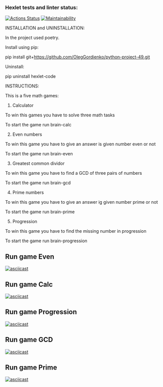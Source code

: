 ### Hexlet tests and linter status:
[![Actions Status](https://github.com/OlegGordienko/python-project-49/actions/workflows/hexlet-check.yml/badge.svg)](https://github.com/OlegGordienko/python-project-49/actions)
[![Maintainability](https://api.codeclimate.com/v1/badges/2883eb6d07dc1dabfc27/maintainability)](https://codeclimate.com/github/OlegGordienko/python-project-49/maintainability)

INSTALLATION and UNINSTALLATION:

In the project used poetry.

Install using pip:

pip install git+https://github.com/OlegGordienko/python-project-49.git

Uninstall:

pip uninstall hexlet-code

INSTRUCTIONS:

This is a five math games:

1. Calculator

To win this games you have to solve three math tasks

To start the game run brain-calc

2. Even numbers

To win this game you have to give an answer is given number even or not

To start the game run brain-even

3. Greatest common dividor

To win this game you have to find a GCD of three pairs of numbers

To start the game run brain-gcd

4. Prime numbers

To win this game you have to give an answer ig given number prime or not

To start the game run brain-prime

5. Progression

To win this game you have to find the missing number in progression

To start the game run brain-progression

## Run game Even
[![asciicast](https://asciinema.org/a/hyG4wcC3Bu7KdiOBeCshNXhIy.svg)](https://asciinema.org/a/hyG4wcC3Bu7KdiOBeCshNXhIy)

## Run game Calc
[![asciicast](https://asciinema.org/a/FBK9da02PTr3H5EH8jylx9k7N.svg)](https://asciinema.org/a/FBK9da02PTr3H5EH8jylx9k7N)

## Run game Progression
[![asciicast](https://asciinema.org/a/8bXoI7vnUw6hWrdTT5Xsgt4nY.svg)](https://asciinema.org/a/8bXoI7vnUw6hWrdTT5Xsgt4nY)

## Run game GCD
[![asciicast](https://asciinema.org/a/KolNhsApQjpHb5KqeQBmaKxKX.svg)](https://asciinema.org/a/KolNhsApQjpHb5KqeQBmaKxKX)

## Run game Prime
[![asciicast](https://asciinema.org/a/jL9xA0VYRIalhMVcydxnVGjDN.svg)](https://asciinema.org/a/jL9xA0VYRIalhMVcydxnVGjDN)
 
